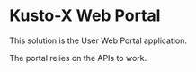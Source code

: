 # Kusto-X Web Portal

This solution is the User Web Portal application.

The portal relies on the APIs to work.